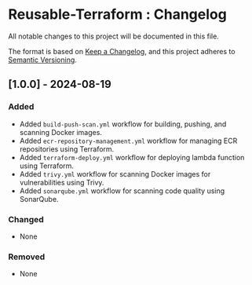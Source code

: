 # Reusable-Terraform : Changelog

All notable changes to this project will be documented in this file.

The format is based on [Keep a Changelog](https://keepachangelog.com/en/1.0.0/),
and this project adheres to [Semantic Versioning](https://semver.org/spec/v2.0.0.html).

## [1.0.0] - 2024-08-19

### Added
- Added `build-push-scan.yml` workflow for building, pushing, and scanning Docker images.
- Added `ecr-repository-management.yml` workflow for managing ECR repositories using Terraform.
- Added `terraform-deploy.yml` workflow for deploying lambda function using Terraform.
- Added `trivy.yml` workflow for scanning Docker images for vulnerabilities using Trivy.
- Added `sonarqube.yml` workflow for scanning code quality using SonarQube.

### Changed
- None

### Removed
- None

